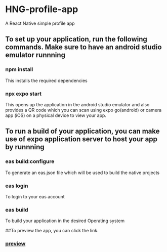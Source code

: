 # HNG-profile-app

A React Native simple profile app

## To set up your application, run the following commands. Make sure to have an android studio emulator runnning

### npm install
This installs the required dependencies

### npx expo start
This opens up the application in the android studio emulator and also provides a QR code which you can scan using expo go(android) or camera app (iOS) on a physical device to view your app.

## To run a build of your application, you can make use of expo application server to host your app by runnning

### eas build:configure
To generate an eas.json file which will be used to build the native projects

### eas login
To login to your eas account

### eas build
To build your application in the desired Operating system

##To preview the app, you can click the link.

### [preview](https://appetize.io/app/424kifznqot6urjgmq3ztjg54q?device=nexus5&osVersion=11.0&scale=50)
